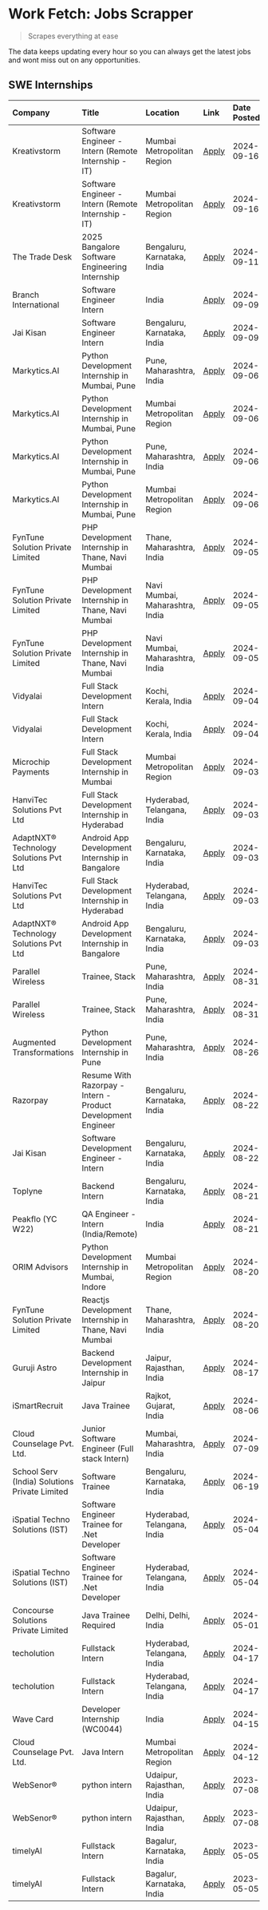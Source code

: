 # Work Fetch: Jobs Scrapper
> Scrapes everything at ease

The data keeps updating every hour so you can always get the latest jobs and wont miss out on any opportunities.

## SWE Internships
<!--START_SECTION:workfetch-->
| Company                                       | Title                                                        | Location                        | Link                                                                                                                                                                                                                                                                                                 | Date Posted   |
|:----------------------------------------------|:-------------------------------------------------------------|:--------------------------------|:-----------------------------------------------------------------------------------------------------------------------------------------------------------------------------------------------------------------------------------------------------------------------------------------------------|:--------------|
| Kreativstorm                                  | Software Engineer - Intern (Remote Internship - IT)          | Mumbai Metropolitan Region      | [Apply](https://in.linkedin.com/jobs/view/software-engineer-intern-remote-internship-it-at-kreativstorm-4027916502?position=29&pageNum=0&refId=xhcqHv1I%2BUn%2BPg0m4IntEw%3D%3D&trackingId=WpOauPBKCptFSSL%2BzgfxDQ%3D%3D&trk=public_jobs_jserp-result_search-card)                                  | 2024-09-16    |
| Kreativstorm                                  | Software Engineer - Intern (Remote Internship - IT)          | Mumbai Metropolitan Region      | [Apply](https://in.linkedin.com/jobs/view/software-engineer-intern-remote-internship-it-at-kreativstorm-4027916502?position=4&pageNum=2&refId=jIdVs2iqvUG2Rs5FPujhzg%3D%3D&trackingId=GcHDamHzLYl%2BlkwjqguLtQ%3D%3D&trk=public_jobs_jserp-result_search-card)                                       | 2024-09-16    |
| The Trade Desk                                | 2025 Bangalore Software Engineering Internship               | Bengaluru, Karnataka, India     | [Apply](https://in.linkedin.com/jobs/view/2025-bangalore-software-engineering-internship-at-the-trade-desk-3987456531?position=16&pageNum=0&refId=xhcqHv1I%2BUn%2BPg0m4IntEw%3D%3D&trackingId=xiRPzXvHjRBWZlGLcyyTyg%3D%3D&trk=public_jobs_jserp-result_search-card)                                 | 2024-09-11    |
| Branch International                          | Software Engineer Intern                                     | India                           | [Apply](https://in.linkedin.com/jobs/view/software-engineer-intern-at-branch-international-3360513601?position=15&pageNum=0&refId=xhcqHv1I%2BUn%2BPg0m4IntEw%3D%3D&trackingId=SlLFFHfSb4SjY4BCklNqrg%3D%3D&trk=public_jobs_jserp-result_search-card)                                                 | 2024-09-09    |
| Jai Kisan                                     | Software Engineer Intern                                     | Bengaluru, Karnataka, India     | [Apply](https://in.linkedin.com/jobs/view/software-engineer-intern-at-jai-kisan-4024075360?position=50&pageNum=0&refId=xhcqHv1I%2BUn%2BPg0m4IntEw%3D%3D&trackingId=cMdxuHalAQFa5%2BJ2e2qfbw%3D%3D&trk=public_jobs_jserp-result_search-card)                                                          | 2024-09-09    |
| Markytics.AI                                  | Python Development Internship in Mumbai, Pune                | Pune, Maharashtra, India        | [Apply](https://in.linkedin.com/jobs/view/python-development-internship-in-mumbai-pune-at-markytics-ai-4019463606?position=26&pageNum=0&refId=xhcqHv1I%2BUn%2BPg0m4IntEw%3D%3D&trackingId=VWmDRoibmeqAi7KpAbL1yg%3D%3D&trk=public_jobs_jserp-result_search-card)                                     | 2024-09-06    |
| Markytics.AI                                  | Python Development Internship in Mumbai, Pune                | Mumbai Metropolitan Region      | [Apply](https://in.linkedin.com/jobs/view/python-development-internship-in-mumbai-pune-at-markytics-ai-4019462859?position=35&pageNum=0&refId=xhcqHv1I%2BUn%2BPg0m4IntEw%3D%3D&trackingId=%2BA2p8njF2Q1B%2F9zyC0BR6A%3D%3D&trk=public_jobs_jserp-result_search-card)                                 | 2024-09-06    |
| Markytics.AI                                  | Python Development Internship in Mumbai, Pune                | Pune, Maharashtra, India        | [Apply](https://in.linkedin.com/jobs/view/python-development-internship-in-mumbai-pune-at-markytics-ai-4019463606?position=1&pageNum=2&refId=jIdVs2iqvUG2Rs5FPujhzg%3D%3D&trackingId=3nU6ACVVSPNbYNpCEZXkDg%3D%3D&trk=public_jobs_jserp-result_search-card)                                          | 2024-09-06    |
| Markytics.AI                                  | Python Development Internship in Mumbai, Pune                | Mumbai Metropolitan Region      | [Apply](https://in.linkedin.com/jobs/view/python-development-internship-in-mumbai-pune-at-markytics-ai-4019462859?position=10&pageNum=2&refId=jIdVs2iqvUG2Rs5FPujhzg%3D%3D&trackingId=U898bVUwGzY3DkDYXqcTkg%3D%3D&trk=public_jobs_jserp-result_search-card)                                         | 2024-09-06    |
| FynTune Solution Private Limited              | PHP Development Internship in Thane, Navi Mumbai             | Thane, Maharashtra, India       | [Apply](https://in.linkedin.com/jobs/view/php-development-internship-in-thane-navi-mumbai-at-fyntune-solution-private-limited-4018749051?position=25&pageNum=0&refId=xhcqHv1I%2BUn%2BPg0m4IntEw%3D%3D&trackingId=8iftro2Pe%2F0YZvBORoBL3A%3D%3D&trk=public_jobs_jserp-result_search-card)            | 2024-09-05    |
| FynTune Solution Private Limited              | PHP Development Internship in Thane, Navi Mumbai             | Navi Mumbai, Maharashtra, India | [Apply](https://in.linkedin.com/jobs/view/php-development-internship-in-thane-navi-mumbai-at-fyntune-solution-private-limited-4018747130?position=32&pageNum=0&refId=xhcqHv1I%2BUn%2BPg0m4IntEw%3D%3D&trackingId=iLDGKdxv8QpvOguJJKFZUg%3D%3D&trk=public_jobs_jserp-result_search-card)              | 2024-09-05    |
| FynTune Solution Private Limited              | PHP Development Internship in Thane, Navi Mumbai             | Navi Mumbai, Maharashtra, India | [Apply](https://in.linkedin.com/jobs/view/php-development-internship-in-thane-navi-mumbai-at-fyntune-solution-private-limited-4018747130?position=7&pageNum=2&refId=jIdVs2iqvUG2Rs5FPujhzg%3D%3D&trackingId=PCKOg8OZ%2BWuBiarBKo17Wg%3D%3D&trk=public_jobs_jserp-result_search-card)                 | 2024-09-05    |
| Vidyalai                                      | Full Stack Development Intern                                | Kochi, Kerala, India            | [Apply](https://in.linkedin.com/jobs/view/full-stack-development-intern-at-vidyalai-4014531350?position=34&pageNum=0&refId=xhcqHv1I%2BUn%2BPg0m4IntEw%3D%3D&trackingId=F1OiEtNnL1ArnGHEZG19Dg%3D%3D&trk=public_jobs_jserp-result_search-card)                                                        | 2024-09-04    |
| Vidyalai                                      | Full Stack Development Intern                                | Kochi, Kerala, India            | [Apply](https://in.linkedin.com/jobs/view/full-stack-development-intern-at-vidyalai-4014531350?position=9&pageNum=2&refId=jIdVs2iqvUG2Rs5FPujhzg%3D%3D&trackingId=rbVNH8RMp1LxPRcaps1JIQ%3D%3D&trk=public_jobs_jserp-result_search-card)                                                             | 2024-09-04    |
| Microchip Payments                            | Full Stack Development Internship in Mumbai                  | Mumbai Metropolitan Region      | [Apply](https://in.linkedin.com/jobs/view/full-stack-development-internship-in-mumbai-at-microchip-payments-4016995191?position=18&pageNum=0&refId=xhcqHv1I%2BUn%2BPg0m4IntEw%3D%3D&trackingId=IyYmqp9T0Og%2BzwSdg0%2BHKQ%3D%3D&trk=public_jobs_jserp-result_search-card)                            | 2024-09-03    |
| HanviTec Solutions Pvt Ltd                    | Full Stack Development Internship in Hyderabad               | Hyderabad, Telangana, India     | [Apply](https://in.linkedin.com/jobs/view/full-stack-development-internship-in-hyderabad-at-hanvitec-solutions-pvt-ltd-4016990746?position=31&pageNum=0&refId=xhcqHv1I%2BUn%2BPg0m4IntEw%3D%3D&trackingId=xMfl%2FnJ8ehfn7Os%2BxDNzlQ%3D%3D&trk=public_jobs_jserp-result_search-card)                 | 2024-09-03    |
| AdaptNXT® Technology Solutions Pvt Ltd        | Android App Development Internship in Bangalore              | Bengaluru, Karnataka, India     | [Apply](https://in.linkedin.com/jobs/view/android-app-development-internship-in-bangalore-at-adaptnxt%C2%AE-technology-solutions-pvt-ltd-4016994455?position=55&pageNum=0&refId=xhcqHv1I%2BUn%2BPg0m4IntEw%3D%3D&trackingId=BHvAWDBmjtPDV%2Bk33ZpOVA%3D%3D&trk=public_jobs_jserp-result_search-card) | 2024-09-03    |
| HanviTec Solutions Pvt Ltd                    | Full Stack Development Internship in Hyderabad               | Hyderabad, Telangana, India     | [Apply](https://in.linkedin.com/jobs/view/full-stack-development-internship-in-hyderabad-at-hanvitec-solutions-pvt-ltd-4016990746?position=6&pageNum=2&refId=jIdVs2iqvUG2Rs5FPujhzg%3D%3D&trackingId=YuEeQ7iwsJH%2B8SljwulOBQ%3D%3D&trk=public_jobs_jserp-result_search-card)                        | 2024-09-03    |
| AdaptNXT® Technology Solutions Pvt Ltd        | Android App Development Internship in Bangalore              | Bengaluru, Karnataka, India     | [Apply](https://in.linkedin.com/jobs/view/android-app-development-internship-in-bangalore-at-adaptnxt%C2%AE-technology-solutions-pvt-ltd-4016994455?position=5&pageNum=5&refId=O1DBWMEpgF2oSrKTlBpBrg%3D%3D&trackingId=k9Rwzn079kh2GPFns5CcMg%3D%3D&trk=public_jobs_jserp-result_search-card)        | 2024-09-03    |
| Parallel Wireless                             | Trainee, Stack                                               | Pune, Maharashtra, India        | [Apply](https://in.linkedin.com/jobs/view/trainee-stack-at-parallel-wireless-3905689841?position=33&pageNum=0&refId=xhcqHv1I%2BUn%2BPg0m4IntEw%3D%3D&trackingId=3czley6g0Pzt8uyB92MZoA%3D%3D&trk=public_jobs_jserp-result_search-card)                                                               | 2024-08-31    |
| Parallel Wireless                             | Trainee, Stack                                               | Pune, Maharashtra, India        | [Apply](https://in.linkedin.com/jobs/view/trainee-stack-at-parallel-wireless-3905689841?position=8&pageNum=2&refId=jIdVs2iqvUG2Rs5FPujhzg%3D%3D&trackingId=SChcOeavePK0BMMVhD0IEA%3D%3D&trk=public_jobs_jserp-result_search-card)                                                                    | 2024-08-31    |
| Augmented Transformations                     | Python Development Internship in Pune                        | Pune, Maharashtra, India        | [Apply](https://in.linkedin.com/jobs/view/python-development-internship-in-pune-at-augmented-transformations-4010741884?position=13&pageNum=0&refId=xhcqHv1I%2BUn%2BPg0m4IntEw%3D%3D&trackingId=kQ6ear42YYTHmEXBdL83ug%3D%3D&trk=public_jobs_jserp-result_search-card)                               | 2024-08-26    |
| Razorpay                                      | Resume With Razorpay - Intern - Product Development Engineer | Bengaluru, Karnataka, India     | [Apply](https://in.linkedin.com/jobs/view/resume-with-razorpay-intern-product-development-engineer-at-razorpay-4007395641?position=2&pageNum=0&refId=xhcqHv1I%2BUn%2BPg0m4IntEw%3D%3D&trackingId=jcxcHyI%2BQfLIzUq%2FJxRrGg%3D%3D&trk=public_jobs_jserp-result_search-card)                          | 2024-08-22    |
| Jai Kisan                                     | Software Development Engineer - Intern                       | Bengaluru, Karnataka, India     | [Apply](https://in.linkedin.com/jobs/view/software-development-engineer-intern-at-jai-kisan-4027288169?position=38&pageNum=0&refId=xhcqHv1I%2BUn%2BPg0m4IntEw%3D%3D&trackingId=rFs%2F90UEinFanukXxHtJXA%3D%3D&trk=public_jobs_jserp-result_search-card)                                              | 2024-08-22    |
| Toplyne                                       | Backend Intern                                               | Bengaluru, Karnataka, India     | [Apply](https://in.linkedin.com/jobs/view/backend-intern-at-toplyne-4006831192?position=37&pageNum=0&refId=xhcqHv1I%2BUn%2BPg0m4IntEw%3D%3D&trackingId=BydRLSJ7OUg1Q157amwRAA%3D%3D&trk=public_jobs_jserp-result_search-card)                                                                        | 2024-08-21    |
| Peakflo (YC W22)                              | QA Engineer - Intern (India/Remote)                          | India                           | [Apply](https://in.linkedin.com/jobs/view/qa-engineer-intern-india-remote-at-peakflo-yc-w22-4007047501?position=41&pageNum=0&refId=xhcqHv1I%2BUn%2BPg0m4IntEw%3D%3D&trackingId=2wtSiJTRdjwXhT7XnONZVQ%3D%3D&trk=public_jobs_jserp-result_search-card)                                                | 2024-08-21    |
| ORIM Advisors                                 | Python Development Internship in Mumbai, Indore              | Mumbai Metropolitan Region      | [Apply](https://in.linkedin.com/jobs/view/python-development-internship-in-mumbai-indore-at-orim-advisors-4006103803?position=43&pageNum=0&refId=xhcqHv1I%2BUn%2BPg0m4IntEw%3D%3D&trackingId=XloF6zz2%2FQHhJt0wT4FRMw%3D%3D&trk=public_jobs_jserp-result_search-card)                                | 2024-08-20    |
| FynTune Solution Private Limited              | Reactjs Development Internship in Thane, Navi Mumbai         | Thane, Maharashtra, India       | [Apply](https://in.linkedin.com/jobs/view/reactjs-development-internship-in-thane-navi-mumbai-at-fyntune-solution-private-limited-4006107090?position=49&pageNum=0&refId=xhcqHv1I%2BUn%2BPg0m4IntEw%3D%3D&trackingId=DCMCsnsxeE15zdGsATj%2B4w%3D%3D&trk=public_jobs_jserp-result_search-card)        | 2024-08-20    |
| Guruji Astro                                  | Backend Development Internship in Jaipur                     | Jaipur, Rajasthan, India        | [Apply](https://in.linkedin.com/jobs/view/backend-development-internship-in-jaipur-at-guruji-astro-4003706634?position=23&pageNum=0&refId=xhcqHv1I%2BUn%2BPg0m4IntEw%3D%3D&trackingId=RYk2%2FIk5dj%2BBjbBwPyGPyQ%3D%3D&trk=public_jobs_jserp-result_search-card)                                     | 2024-08-17    |
| iSmartRecruit                                 | Java Trainee                                                 | Rajkot, Gujarat, India          | [Apply](https://in.linkedin.com/jobs/view/java-trainee-at-ismartrecruit-3992301825?position=20&pageNum=0&refId=xhcqHv1I%2BUn%2BPg0m4IntEw%3D%3D&trackingId=rPDlN9Ri7ZG8rJ0Xj%2FtAyg%3D%3D&trk=public_jobs_jserp-result_search-card)                                                                  | 2024-08-06    |
| Cloud Counselage Pvt. Ltd.                    | Junior Software Engineer (Full stack Intern)                 | Mumbai, Maharashtra, India      | [Apply](https://in.linkedin.com/jobs/view/junior-software-engineer-full-stack-intern-at-cloud-counselage-pvt-ltd-3967725851?position=5&pageNum=0&refId=xhcqHv1I%2BUn%2BPg0m4IntEw%3D%3D&trackingId=z1d%2FbGOHo7Kv%2BB3jShFUsw%3D%3D&trk=public_jobs_jserp-result_search-card)                        | 2024-07-09    |
| School Serv (India) Solutions Private Limited | Software Trainee                                             | Bengaluru, Karnataka, India     | [Apply](https://in.linkedin.com/jobs/view/software-trainee-at-school-serv-india-solutions-private-limited-3953917603?position=14&pageNum=0&refId=xhcqHv1I%2BUn%2BPg0m4IntEw%3D%3D&trackingId=EqQu83kT0qyj63oUNUB%2BKQ%3D%3D&trk=public_jobs_jserp-result_search-card)                                | 2024-06-19    |
| iSpatial Techno Solutions (IST)               | Software Engineer Trainee for .Net Developer                 | Hyderabad, Telangana, India     | [Apply](https://in.linkedin.com/jobs/view/software-engineer-trainee-for-net-developer-at-ispatial-techno-solutions-ist-3917308013?position=56&pageNum=0&refId=xhcqHv1I%2BUn%2BPg0m4IntEw%3D%3D&trackingId=dR%2FtqMUO%2BW01bW%2B5IebBRw%3D%3D&trk=public_jobs_jserp-result_search-card)               | 2024-05-04    |
| iSpatial Techno Solutions (IST)               | Software Engineer Trainee for .Net Developer                 | Hyderabad, Telangana, India     | [Apply](https://in.linkedin.com/jobs/view/software-engineer-trainee-for-net-developer-at-ispatial-techno-solutions-ist-3917308013?position=6&pageNum=5&refId=O1DBWMEpgF2oSrKTlBpBrg%3D%3D&trackingId=zWJVUYKfXXe7R5PS80YDuw%3D%3D&trk=public_jobs_jserp-result_search-card)                          | 2024-05-04    |
| Concourse Solutions Private Limited           | Java Trainee Required                                        | Delhi, Delhi, India             | [Apply](https://in.linkedin.com/jobs/view/java-trainee-required-at-concourse-solutions-private-limited-3912869388?position=7&pageNum=0&refId=xhcqHv1I%2BUn%2BPg0m4IntEw%3D%3D&trackingId=2OUBDJmpk%2BHfHB8AsLTgEg%3D%3D&trk=public_jobs_jserp-result_search-card)                                    | 2024-05-01    |
| techolution                                   | Fullstack Intern                                             | Hyderabad, Telangana, India     | [Apply](https://in.linkedin.com/jobs/view/fullstack-intern-at-techolution-3903798910?position=51&pageNum=0&refId=xhcqHv1I%2BUn%2BPg0m4IntEw%3D%3D&trackingId=fcydDWmR5b8dNirY3twegg%3D%3D&trk=public_jobs_jserp-result_search-card)                                                                  | 2024-04-17    |
| techolution                                   | Fullstack Intern                                             | Hyderabad, Telangana, India     | [Apply](https://in.linkedin.com/jobs/view/fullstack-intern-at-techolution-3903798910?position=1&pageNum=5&refId=O1DBWMEpgF2oSrKTlBpBrg%3D%3D&trackingId=v30w7%2B5npcUIHnTIL39XFg%3D%3D&trk=public_jobs_jserp-result_search-card)                                                                     | 2024-04-17    |
| Wave Card                                     | Developer Internship (WC0044)                                | India                           | [Apply](https://in.linkedin.com/jobs/view/developer-internship-wc0044-at-wave-card-3900079966?position=10&pageNum=0&refId=xhcqHv1I%2BUn%2BPg0m4IntEw%3D%3D&trackingId=7b0JPJXA29wWmHSiC2urMg%3D%3D&trk=public_jobs_jserp-result_search-card)                                                         | 2024-04-15    |
| Cloud Counselage Pvt. Ltd.                    | Java Intern                                                  | Mumbai Metropolitan Region      | [Apply](https://in.linkedin.com/jobs/view/java-intern-at-cloud-counselage-pvt-ltd-3896025667?position=24&pageNum=0&refId=xhcqHv1I%2BUn%2BPg0m4IntEw%3D%3D&trackingId=LuVmbF5yaEvvIy6wHTUI5w%3D%3D&trk=public_jobs_jserp-result_search-card)                                                          | 2024-04-12    |
| WebSenor®                                     | python intern                                                | Udaipur, Rajasthan, India       | [Apply](https://in.linkedin.com/jobs/view/python-intern-at-websenor%C2%AE-3678577411?position=58&pageNum=0&refId=xhcqHv1I%2BUn%2BPg0m4IntEw%3D%3D&trackingId=%2BUwxmTEocfVyrIfHhP753g%3D%3D&trk=public_jobs_jserp-result_search-card)                                                                | 2023-07-08    |
| WebSenor®                                     | python intern                                                | Udaipur, Rajasthan, India       | [Apply](https://in.linkedin.com/jobs/view/python-intern-at-websenor%C2%AE-3678577411?position=8&pageNum=5&refId=O1DBWMEpgF2oSrKTlBpBrg%3D%3D&trackingId=FHdhFP7Ve97GJeom14vPdg%3D%3D&trk=public_jobs_jserp-result_search-card)                                                                       | 2023-07-08    |
| timelyAI                                      | Fullstack Intern                                             | Bagalur, Karnataka, India       | [Apply](https://in.linkedin.com/jobs/view/fullstack-intern-at-timelyai-3593848269?position=60&pageNum=0&refId=xhcqHv1I%2BUn%2BPg0m4IntEw%3D%3D&trackingId=3m336U7hPsP01aC6Utmkcg%3D%3D&trk=public_jobs_jserp-result_search-card)                                                                     | 2023-05-05    |
| timelyAI                                      | Fullstack Intern                                             | Bagalur, Karnataka, India       | [Apply](https://in.linkedin.com/jobs/view/fullstack-intern-at-timelyai-3593848269?position=10&pageNum=5&refId=O1DBWMEpgF2oSrKTlBpBrg%3D%3D&trackingId=HM%2B3MyDwBBkCYnTkapfANA%3D%3D&trk=public_jobs_jserp-result_search-card)                                                                       | 2023-05-05    |
<!--END_SECTION:workfetch-->
